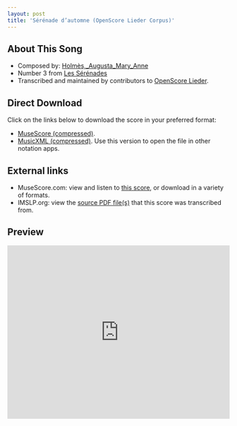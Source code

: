 ```yaml
---
layout: post
title: 'Sérénade d’automne (OpenScore Lieder Corpus)'
---
```


## About This Song

- Composed by: [Holmès,_Augusta_Mary_Anne](https://fourscoreandmore.org/openscore/lieder/Holmès,_Augusta_Mary_Anne)
- Number 3 from [Les Sérénades](https://fourscoreandmore.org/openscore/lieder/Holmès,_Augusta_Mary_Anne/Les_Sérénades)
- Transcribed and maintained by contributors to [OpenScore Lieder].

[OpenScore Lieder]: https://musescore.com/openscore-lieder-corpus

## Direct Download

Click on the links below to download the score in your preferred format:
- [MuseScore (compressed)](https://github.com/openscore/lieder/blob/main/scores/Holmès,_Augusta_Mary_Anne/Les_Sérénades/3_Sérénade_d’automne/lc5669857.mscz?raw=true).
- [MusicXML (compressed)](https://github.com/openscore/lieder/blob/main/scores/Holmès,_Augusta_Mary_Anne/Les_Sérénades/3_Sérénade_d’automne/lc5669857.mxl?raw=true). Use this version to open the file in other notation apps.

## External links

- MuseScore.com: view and listen to [this score][MuseScore], or download in a variety of formats.
- IMSLP.org: view the [source PDF file(s)][IMSLP] that this score was transcribed from.

[MuseScore]: https://musescore.com/score/5669857
[IMSLP]: https://imslp.org/wiki/Special:ReverseLookup/584726

## Preview

<iframe width="100%" height="394" src="https://musescore.com/openscore-lieder-corpus/scores/5669857/embed" frameborder="0" allowfullscreen allow="autoplay; fullscreen"></iframe>
